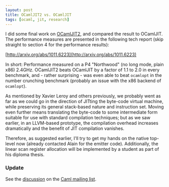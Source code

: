 ```yaml
---
layout: post
title: OCamlJIT2 vs. OCamlJIT
tags: [ocaml, jit, research]
---
```


I did some final work on [OCamlJIT2](/2010/11/16/ocamljit-20), and compared the result to OCamlJIT. The performance measures are presented in the following tech report (skip straight to section 4 for the performance results):

[http://arxiv.org/abs/1011.6223](http://arxiv.org/abs/1011.6223)

In short: Performance measured on a P4 "Northwood" (no long mode, plain x86) 2.4GHz. OCamlJIT2 beats OCamlJIT by a factor of 1.1 to 2.0 in every benchmark, and - rather surprising - was even able to beat `ocamlopt` in the number crunching benchmark (probably an issue with the x86 backend of `ocamlopt`).

As mentioned by Xavier Leroy and others previously, we probably went as far as we could go in the direction of JITting the byte-code virtual machine, while preserving its general stack-based nature and instruction set. Moving even further means translating the byte-code to some intermediate form suitable for use with standard compilation techniques; but as we saw earlier, in an LLVM-based prototype, the compilation overhead increases dramatically and the benefit of JIT compilation vanishes.

Therefore, as suggested earlier, I'll try to get my hands on the native top-level now (already contacted Alain for the emitter code). Additionally, the linear scan register allocation will be implemented by a student as part of his diploma thesis.

### Update

See the [discussion](http://caml.inria.fr/pub/ml-archives/caml-list/2010/11/7363093c6ecec4e7fea18ccdfcf3366b.en.html) on the [Caml mailing list](http://caml.inria.fr/pub/ml-archives/caml-list/index.en.html).
